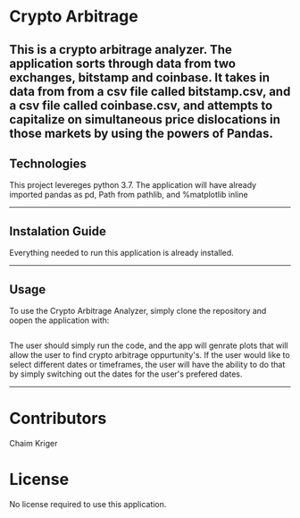 # Crypto Arbitrage

This is a crypto arbitrage analyzer. The application sorts through data from two exchanges, bitstamp and coinbase. It takes in data from from a csv file called bitstamp.csv, and a csv file called coinbase.csv,  and attempts to capitalize on simultaneous price dislocations in those markets by using the powers of Pandas. 
---

## Technologies

This project levereges python 3.7. The application will have already imported pandas as pd, Path from pathlib, and %matplotlib inline

---

## Instalation Guide

Everything needed to run this application is already installed.

---

## Usage

To use the Crypto Arbitrage Analyzer, simply clone the repository and oopen the application with:

```python
```
The user should simply run the code, and the app will genrate plots that will allow the user to find crypto arbitrage oppurtunity's. If the user would like to select different dates or timeframes, the user will have the ability to do that by simply switching out the dates for the user's prefered dates.

---

# Contributors

Chaim Kriger

# License

No license required to use this application. 



